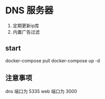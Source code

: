 # DNS 服务器

1. 定期更新ip库
2. 内置广告过滤

## start
docker-compose pull
docker-compose up -d

## 注意事项
dns 端口为 5335 web 端口为 3000